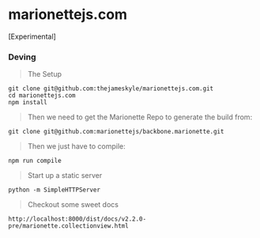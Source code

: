 marionettejs.com
================

[Experimental]

### Deving

> The Setup

    git clone git@github.com:thejameskyle/marionettejs.com.git
    cd marionettejs.com
    npm install

> Then we need to get the Marionette Repo to generate the build from:

    git clone git@github.com:marionettejs/backbone.marionette.git

> Then we just have to compile:

    npm run compile

> Start up a static server

    python -m SimpleHTTPServer

> Checkout some sweet docs

    http://localhost:8000/dist/docs/v2.2.0-pre/marionette.collectionview.html